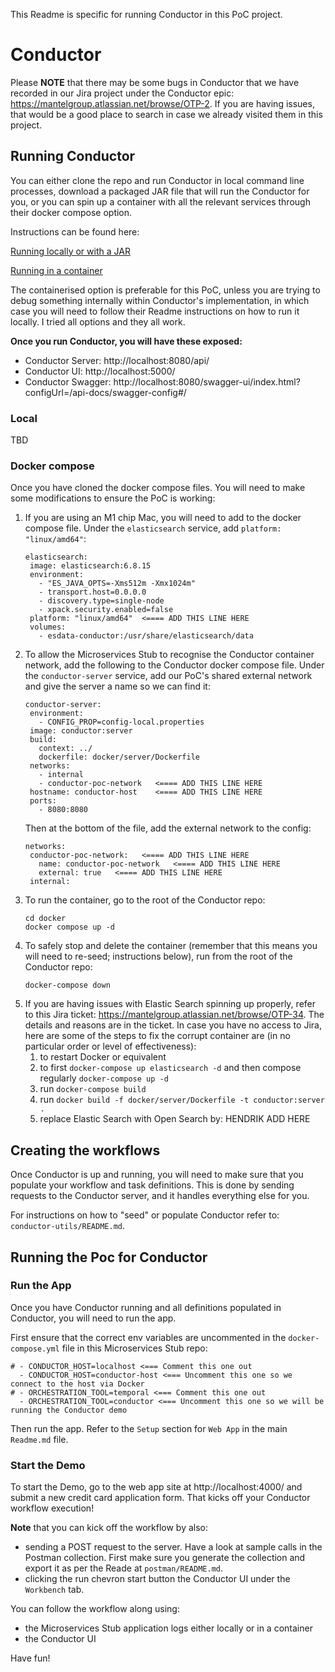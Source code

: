 This Readme is specific for running Conductor in this PoC project.

# Conductor

Please **NOTE** that there may be some bugs in Conductor that we have recorded in our Jira project under the Conductor epic:
https://mantelgroup.atlassian.net/browse/OTP-2.
If you are having issues, that would be a good place to search in case we already visited them in this project.

## Running Conductor

You can either clone the repo and run Conductor in local command line processes, download a packaged JAR file that will run the Conductor for you, or you can spin up a container with all the relevant services through their docker compose option.

Instructions can be found here:

[Running locally or with a JAR](https://conductor.netflix.com/gettingstarted/local.html)

[Running in a container](https://conductor.netflix.com/gettingstarted/docker.html)

The containerised option is preferable for this PoC, unless you are trying to debug something internally within Conductor's implementation, in which case you will need to follow their Readme instructions on how to run it locally. I tried all options and they all work.

**Once you run Conductor, you will have these exposed:**
* Conductor Server: http://localhost:8080/api/
* Conductor UI: http://localhost:5000/
* Conductor Swagger: http://localhost:8080/swagger-ui/index.html?configUrl=/api-docs/swagger-config#/

### Local

TBD

### Docker compose

Once you have cloned the docker compose files. You will need to make some modifications to ensure the PoC is working:

1. If you are using an M1 chip Mac, you will need to add to the docker compose file.
   Under the `elasticsearch` service, add `platform: "linux/amd64"`:
   ```
   elasticsearch:
    image: elasticsearch:6.8.15
    environment:
      - "ES_JAVA_OPTS=-Xms512m -Xmx1024m"
      - transport.host=0.0.0.0
      - discovery.type=single-node
      - xpack.security.enabled=false
    platform: "linux/amd64"  <==== ADD THIS LINE HERE
    volumes:
      - esdata-conductor:/usr/share/elasticsearch/data
   ```
2. To allow the Microservices Stub to recognise the Conductor container network, add the following to the Conductor docker compose file.
   Under the `conductor-server` service, add our PoC's shared external network and give the server a name so we can find it:
   ```
   conductor-server:
    environment:
      - CONFIG_PROP=config-local.properties
    image: conductor:server
    build:
      context: ../
      dockerfile: docker/server/Dockerfile
    networks:
      - internal
      - conductor-poc-network   <==== ADD THIS LINE HERE
    hostname: conductor-host    <==== ADD THIS LINE HERE
    ports:
      - 8080:8080
   ```
   Then at the bottom of the file, add the external network to the config:
   ```
   networks:
    conductor-poc-network:   <==== ADD THIS LINE HERE
      name: conductor-poc-network   <==== ADD THIS LINE HERE
      external: true   <==== ADD THIS LINE HERE
    internal:
   ```
3. To run the container, go to the root of the Conductor repo:
   ```
   cd docker
   docker compose up -d
   ```
4. To safely stop and delete the container (remember that this means you will need to re-seed; instructions below), run from the root of the Conductor repo:
   ```
   docker-compose down
   ```
5. If you are having issues with Elastic Search spinning up properly, refer to this Jira ticket: https://mantelgroup.atlassian.net/browse/OTP-34. The details and reasons are in the ticket. In case you have no access to Jira, here are some of the steps to fix the corrupt container are (in no particular order or level of effectiveness):
   1. to restart Docker or equivalent
   2. to first `docker-compose up elasticsearch -d` and then compose regularly `docker-compose up -d`
   3. run `docker-compose build`
   4. run `docker build -f docker/server/Dockerfile -t conductor:server .`
   5. replace Elastic Search with Open Search by: HENDRIK ADD HERE

## Creating the workflows

Once Conductor is up and running, you will need to make sure that you populate your workflow and task definitions. This is done by sending requests to the Conductor server, and it handles everything else for you. 

For instructions on how to "seed" or populate Conductor refer to: `conductor-utils/README.md`.

## Running the Poc for Conductor

### Run the App

Once you have Conductor running and all definitions populated in Conductor, you will need to run the app.

First ensure that the correct env variables are uncommented in the `docker-compose.yml` file in this Microservices Stub repo:

```
# - CONDUCTOR_HOST=localhost <=== Comment this one out
  - CONDUCTOR_HOST=conductor-host <=== Uncomment this one so we connect to the host via Docker
# - ORCHESTRATION_TOOL=temporal <=== Comment this one out
  - ORCHESTRATION_TOOL=conductor <=== Uncomment this one so we will be running the Conductor demo
```

Then run the app. Refer to the `Setup` section for `Web App` in the main `Readme.md` file.

### Start the Demo

To start the Demo, go to the web app site at http://localhost:4000/ and submit a new credit card application form. That kicks off your Conductor workflow execution! 

**Note** that you can kick off the workflow by also:
* sending a POST request to the server. Have a look at sample calls in the Postman collection. First make sure you generate the collection and export it as per the Reade at `postman/README.md`.
* clicking the run chevron start button the Conductor UI under the `Workbench` tab.

You can follow the workflow along using:
* the Microservices Stub application logs either locally or in a container
* the Conductor UI

Have fun!
